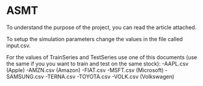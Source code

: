 # ASMT

To understand the purpose of the project, you can read the article attached.

To setup the simulation parameters change the values in the file called input.csv.

For the values of TrainSeries and TestSeries use one of this documents (use the same if you you want to train and test on the same stock):
-AAPL.csv (Apple)
-AMZN.csv (Amazon)
-FIAT.csv
-MSFT.csv  (Microsoft)
-SAMSUNG.csv
-TERNA.csv
-TOYOTA.csv
-VOLK.csv (Volkswagen)

